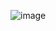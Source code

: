 ![image](https://user-images.githubusercontent.com/83284294/150483616-18aec113-ccb5-404b-9762-40b18c472c55.png)

